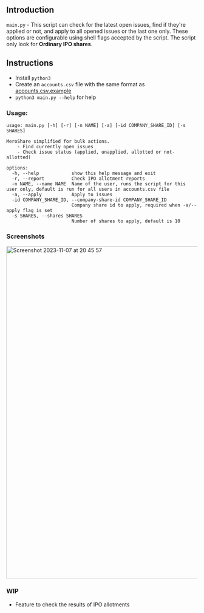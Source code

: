 ## Introduction
`main.py` - This script can check for the latest open issues, find if they're applied or not, and apply to all opened issues or the last one only. These options are configurable using shell flags accepted by the script. The script only look for **Ordinary IPO shares**.

## Instructions

- Install `python3`
- Create an `accounts.csv` file with the same format as [accounts.csv.example](accounts.csv.example) 
- `python3 main.py --help` for help

### Usage:
```
usage: main.py [-h] [-r] [-n NAME] [-a] [-id COMPANY_SHARE_ID] [-s SHARES]

MeroShare simplified for bulk actions.
    - Find currently open issues
    - Check issue status (applied, unapplied, allotted or not-allotted)

options:
  -h, --help            show this help message and exit
  -r, --report          Check IPO allotment reports
  -n NAME, --name NAME  Name of the user, runs the script for this user only, default is run for all users in accounts.csv file
  -a, --apply           Apply to issues
  -id COMPANY_SHARE_ID, --company-share-id COMPANY_SHARE_ID
                        Company share id to apply, required when -a/--apply flag is set
  -s SHARES, --shares SHARES
                        Number of shares to apply, default is 10
```

### Screenshots
<img width="875" alt="Screenshot 2023-11-07 at 20 45 57" src="https://github.com/ayerdines/meroshare-scripts/assets/34019794/6c2a0839-4abe-4781-a12e-27ce17e569e5">

### WIP
- Feature to check the results of IPO allotments
